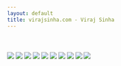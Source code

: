 ```yaml
---
layout: default
title: virajsinha.com - Viraj Sinha
---
```


<p style="line-height: 100px;">
	<img src="photos/01.jpg">
	<img src="photos/02.jpg">
	<img src="photos/03.jpg">
	<img src="photos/04.jpg">
	<img src="photos/05.jpg">
	<img src="photos/06.jpg">
	<img src="photos/07.jpg">
	<img src="photos/08.jpg">
	<img src="photos/09.jpg">
	<img src="photos/10.jpg">
</p>